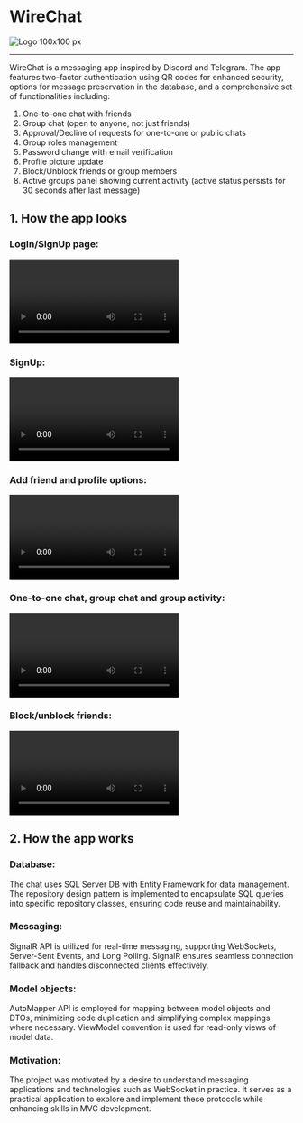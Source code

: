 # WireChat

![Logo 100x100 px](https://user-images.githubusercontent.com/97282923/181274131-ba383de9-e9ef-4da0-9ab4-043d496c2497.png)

---

WireChat is a messaging app inspired by Discord and Telegram. The app features two-factor authentication using QR codes for enhanced security, options for message preservation in the database, and a comprehensive set of functionalities including:

1. One-to-one chat with friends
2. Group chat (open to anyone, not just friends)
3. Approval/Decline of requests for one-to-one or public chats
4. Group roles management
5. Password change with email verification
6. Profile picture update
7. Block/Unblock friends or group members
8. Active groups panel showing current activity (active status persists for 30 seconds after last message)

## 1. How the app looks

### LogIn/SignUp page:
![LogIn/SignUp page](https://user-images.githubusercontent.com/97282923/181248953-7a14d2e3-c223-4f32-9bf3-8be83bd8c776.mp4)

### SignUp:
![SignUp](https://user-images.githubusercontent.com/97282923/181251218-10552b50-5cbb-473e-8e2e-2b35949ca0e0.mp4)

### Add friend and profile options:
![Add friend and profile options](https://user-images.githubusercontent.com/97282923/181248914-334689c1-2911-4376-a974-41e92f344670.mp4)

### One-to-one chat, group chat and group activity:
![One-to-one chat, group chat and group activity](https://user-images.githubusercontent.com/97282923/181253929-b0cc4002-96a2-49b1-b7aa-69b54b11cef7.mp4)

### Block/unblock friends:
![Block/unblock friends](https://user-images.githubusercontent.com/97282923/181256345-754f677f-d5f9-4a22-9475-4529cbfe0bf4.mp4)

## 2. How the app works

### Database:
The chat uses SQL Server DB with Entity Framework for data management. The repository design pattern is implemented to encapsulate SQL queries into specific repository classes, ensuring code reuse and maintainability.

### Messaging:
SignalR API is utilized for real-time messaging, supporting WebSockets, Server-Sent Events, and Long Polling. SignalR ensures seamless connection fallback and handles disconnected clients effectively.

### Model objects:
AutoMapper API is employed for mapping between model objects and DTOs, minimizing code duplication and simplifying complex mappings where necessary. ViewModel convention is used for read-only views of model data.

### Motivation:
The project was motivated by a desire to understand messaging applications and technologies such as WebSocket in practice. It serves as a practical application to explore and implement these protocols while enhancing skills in MVC development.
